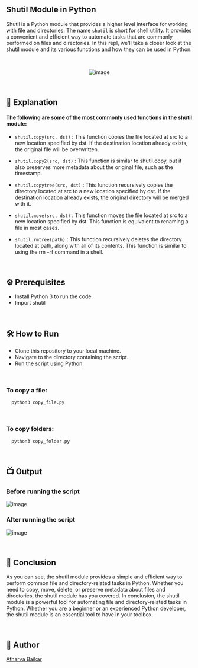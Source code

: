 
## Shutil Module in Python

Shutil is a Python module that provides a higher level interface for working with file and directories. 
The name `shutil` is short for shell utility. 
It provides a convenient and efficient way to automate tasks that are commonly performed on files and directories. 
In this repl, we'll take a closer look at the shutil module and its various functions and how they can be used in Python.

<br>

<p align="center">
  <img src="https://github.com/user-attachments/assets/578831f1-cdee-48de-9a70-d384c8091884" alt="image">
</p>

<br>

## 🌟 Explanation

#### The following are some of the most commonly used functions in the shutil module:

- `shutil.copy(src, dst)` : This function copies the file located at src to a new location specified by dst. If the destination location already exists, the original file will be overwritten.

- `shutil.copy2(src, dst)` : This function is similar to shutil.copy, but it also preserves more metadata about the original file, such as the timestamp.

- `shutil.copytree(src, dst)` : This function recursively copies the directory located at src to a new location specified by dst. If the destination location already exists, the original directory will be merged with it.

- `shutil.move(src, dst)` : This function moves the file located at src to a new location specified by dst. This function is equivalent to renaming a file in most cases.

- `shutil.rmtree(path)` : This function recursively deletes the directory located at path, along with all of its contents. This function is similar to using the rm -rf command in a shell.

<br>

## ⚙️ Prerequisites

- Install Python 3 to run the code.
- Import shutil

<br>

## 🛠️ How to Run

- Clone this repository to your local machine.
- Navigate to the directory containing the script.
- Run the script using Python.

<br>

### To copy a file:

```python3
  python3 copy_file.py
```

<br>

### To copy folders:

```python3
  python3 copy_folder.py
```

<br>

## 📺 Output

### Before running the script

![image](https://github.com/user-attachments/assets/521c4b67-9a59-49eb-a787-0ef521b80d31)

### After running the script

![image](https://github.com/user-attachments/assets/8cf6ace9-9af6-4a49-b990-51b3fa5c3f90)

<br>

## 📜 Conclusion

As you can see, the shutil module provides a simple and efficient way to perform common file and directory-related tasks in Python. 
Whether you need to copy, move, delete, or preserve metadata about files and directories, the shutil module has you covered.
In conclusion, the shutil module is a powerful tool for automating file and directory-related tasks in Python.
Whether you are a beginner or an experienced Python developer, the shutil module is an essential tool to have in your toolbox.

<br>

## 🤖 Author
[Atharva Baikar](https://github.com/DarkGuardian641)
